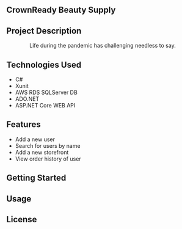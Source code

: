 ## CrownReady Beauty Supply

##  Project Description
<p align="center">
  Life during the pandemic has challenging needless to say.
</p>

## Technologies Used
- C#
- Xunit
- AWS RDS SQLServer DB
- ADO.NET
- ASP.NET Core WEB API

## Features
* Add a new user
* Search for users by name
* Add a new storefront
* View order history of user

## Getting Started
## Usage
## License
